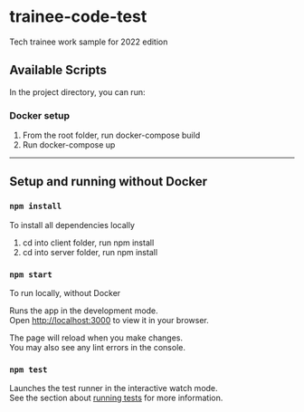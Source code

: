 # trainee-code-test
Tech trainee work sample for 2022 edition

## Available Scripts

In the project directory, you can run:

### Docker setup
1. From the root folder, run docker-compose build
2. Run docker-compose up
--- 
## Setup and running without Docker
### `npm install`
To install all dependencies locally

1. cd into client folder, run npm install 
2. cd into server folder, run npm install

### `npm start`
To run locally, without Docker

Runs the app in the development mode.\
Open [http://localhost:3000](http://localhost:3000) to view it in your browser.

The page will reload when you make changes.\
You may also see any lint errors in the console.

### `npm test`

Launches the test runner in the interactive watch mode.\
See the section about [running tests](https://facebook.github.io/create-react-app/docs/running-tests) for more information.

